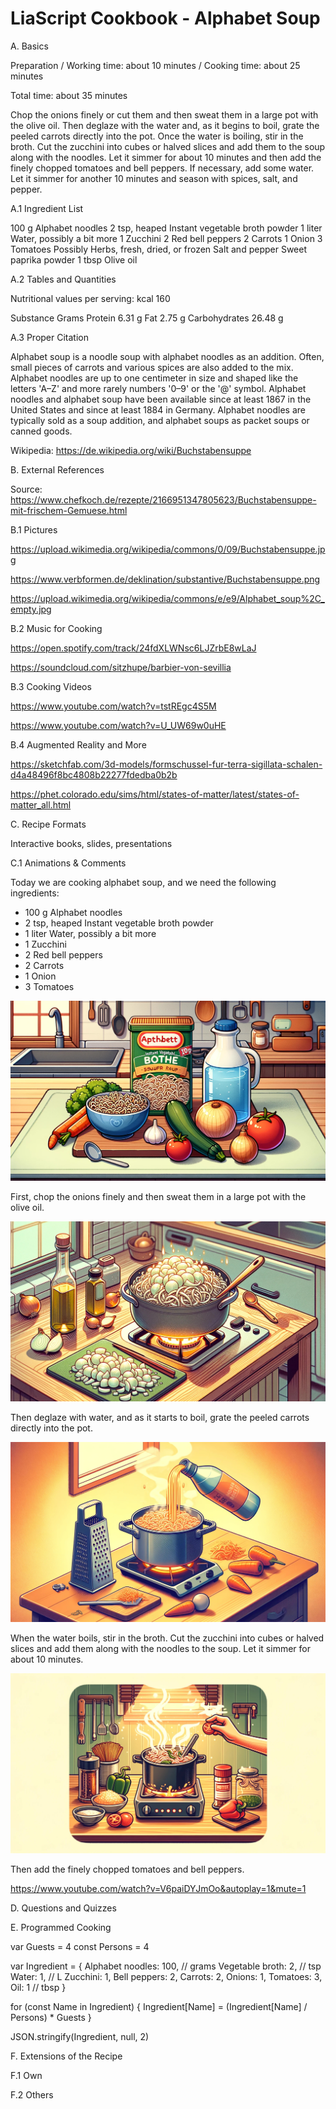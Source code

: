 # LiaScript Cookbook - Alphabet Soup

A. Basics

Preparation / Working time: about 10 minutes / Cooking time: about 25 minutes

Total time: about 35 minutes

Chop the onions finely or cut them and then sweat them in a large pot with the olive oil. Then deglaze with the water and, as it begins to boil, grate the peeled carrots directly into the pot.
Once the water is boiling, stir in the broth. Cut the zucchini into cubes or halved slices and add them to the soup along with the noodles. Let it simmer for about 10 minutes and then add the finely chopped tomatoes and bell peppers.
If necessary, add some water. Let it simmer for another 10 minutes and season with spices, salt, and pepper.

A.1 Ingredient List

100 g Alphabet noodles
2 tsp, heaped Instant vegetable broth powder
1 liter Water, possibly a bit more
1 Zucchini
2 Red bell peppers
2 Carrots
1 Onion
3 Tomatoes
Possibly
Herbs, fresh, dried, or frozen
Salt and pepper
Sweet paprika powder
1 tbsp Olive oil

A.2 Tables and Quantities

Nutritional values per serving: kcal 160

Substance          Grams
Protein            6.31 g
Fat                2.75 g
Carbohydrates      26.48 g

A.3 Proper Citation

Alphabet soup is a noodle soup with alphabet noodles as an addition.
Often, small pieces of carrots and various spices are also added to the mix.
Alphabet noodles are up to one centimeter in size and shaped like the letters 'A–Z' and more rarely numbers '0–9' or the '@' symbol.
Alphabet noodles and alphabet soup have been available since at least 1867 in the United States and since at least 1884 in Germany.
Alphabet noodles are typically sold as a soup addition, and alphabet soups as packet soups or canned goods.

Wikipedia: https://de.wikipedia.org/wiki/Buchstabensuppe 

B. External References

Source: https://www.chefkoch.de/rezepte/2166951347805623/Buchstabensuppe-mit-frischem-Gemuese.html

B.1 Pictures

https://upload.wikimedia.org/wikipedia/commons/0/09/Buchstabensuppe.jpg

https://www.verbformen.de/deklination/substantive/Buchstabensuppe.png

https://upload.wikimedia.org/wikipedia/commons/e/e9/Alphabet_soup%2C_empty.jpg

B.2 Music for Cooking

https://open.spotify.com/track/24fdXLWNsc6LJZrbE8wLaJ

https://soundcloud.com/sitzhupe/barbier-von-sevillia

B.3 Cooking Videos

https://www.youtube.com/watch?v=tstREgc4S5M

https://www.youtube.com/watch?v=U_UW69w0uHE

B.4 Augmented Reality and More

https://sketchfab.com/3d-models/formschussel-fur-terra-sigillata-schalen-d4a48496f8bc4808b22277fdedba0b2b

https://phet.colorado.edu/sims/html/states-of-matter/latest/states-of-matter_all.html



C. Recipe Formats

Interactive books, slides, presentations

C.1 Animations & Comments

Today we are cooking alphabet soup, and we need the following ingredients:

- 100 g Alphabet noodles
- 2 tsp, heaped Instant vegetable broth powder
- 1 liter Water, possibly a bit more
- 1 Zucchini
- 2 Red bell peppers
- 2 Carrots
- 1 Onion
- 3 Tomatoes

![](pic/01-ingredients.jpg)

First, chop the onions finely and then sweat them in a large pot with the olive oil.

![](pic/02-chopping.jpg)


Then deglaze with water, and as it starts to boil, grate the peeled carrots directly into the pot.

![](pic/03-deglazing.jpg)

When the water boils, stir in the broth.
Cut the zucchini into cubes or halved slices and add them along with the noodles to the soup.
Let it simmer for about 10 minutes.


![](pic/04-finally.jpg)

Then add the finely chopped tomatoes and bell peppers.


https://www.youtube.com/watch?v=V6paiDYJmOo&autoplay=1&mute=1

D. Questions and Quizzes

E. Programmed Cooking

var Guests = 4
const Persons = 4

var Ingredient = {
    Alphabet noodles: 100, // grams
    Vegetable broth: 2, // tsp
    Water: 1, // L
    Zucchini: 1,
    Bell peppers: 2,
    Carrots: 2,
    Onions: 1,
    Tomatoes: 3,
    Oil: 1 // tbsp
}

for (const Name in Ingredient) {
    Ingredient[Name] = (Ingredient[Name] / Persons) * Guests
}

JSON.stringify(Ingredient, null, 2)

F. Extensions of the Recipe

F.1 Own

F.2 Others

